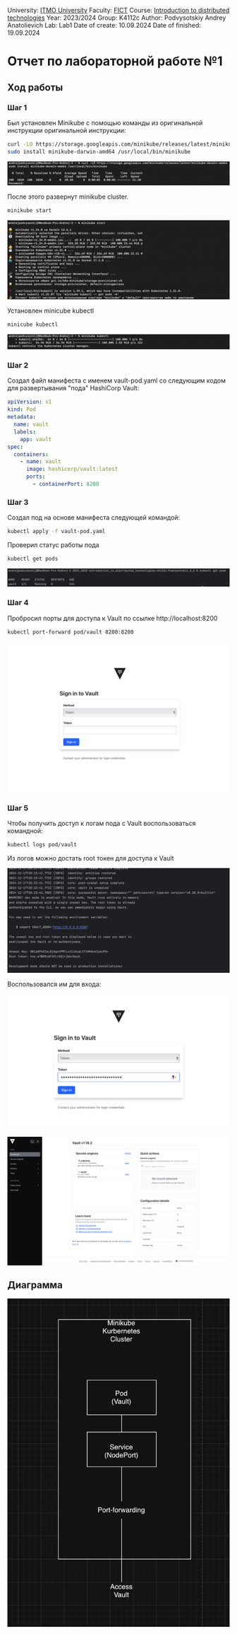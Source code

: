 University: [ITMO University](https://itmo.ru/ru/)
Faculty: [FICT](https://fict.itmo.ru)
Course: [Introduction to distributed technologies](https://github.com/itmo-ict-faculty/introduction-to-distributed-technologies)
Year: 2023/2024
Group: K4112c
Author: Podvysotskiy Andrey Anatolievich
Lab: Lab1
Date of create: 10.09.2024
Date of finished: 19.09.2024

# Отчет по лабораторной работе №1

## Ход работы

### Шаг 1

Был установлен Minikube с помощью команды из оригинальной инструкции оригинальной инструкции:

```bash
curl -LO https://storage.googleapis.com/minikube/releases/latest/minikube-darwin-amd64
sudo install minikube-darwin-amd64 /usr/local/bin/minikube
```

![1](photoReport/1.png)

После этого развернут minikube cluster.

```bash
minikube start
```

![2](photoReport/2.png)

Установлен minicube kubectl

```bash
minicube kubectl
```

![3](photoReport/3.png)

### Шаг 2

Создал файл манифеста с именем vault-pod.yaml со следующим кодом для развертывания "пода" HashiCorp Vault:

```yaml
apiVersion: v1
kind: Pod
metadata:
  name: vault
  labels:
    app: vault
spec:
  containers:
    - name: vault
      image: hashicorp/vault:latest
      ports:
        - containerPort: 8200
```

### Шаг 3

Создал под на основе манифеста следующей командой:

```bash
kubectl apply -f vault-pod.yaml
```

Проверил статус работы пода

```bash
kubectl get pods 
```

![4](photoReport/4.png)

### Шаг 4

Пробросил порты для доступа к Vault по ссылке http://localhost:8200

```bash
kubectl port-forward pod/vault 8200:8200
```

![5](photoReport/5.png)

### Шаг 5

Чтобы получить доступ к логам пода с Vault воспользоваться командной:

```bash
kubectl logs pod/vault
```

Из логов можно достать root токен для доступа к Vault

![6](photoReport/6.png)

Воспользовался им для входа:

![7](photoReport/7.png)


![8](photoReport/8.png)

## Диаграмма

![8](diagram.png)